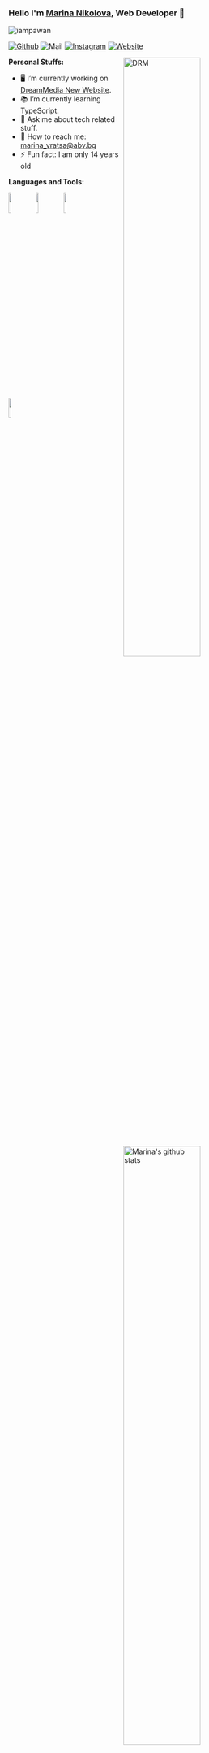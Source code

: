 ### Hello I'm [Marina Nikolova](https://www.dreammedia.bg/), Web Developer 👋

<img src="https://camo.githubusercontent.com/b08b0a41794bdfbc0314c43b09f34d3974952ad1/68747470733a2f2f6b6f6d617265762e636f6d2f67687076632f3f757365726e616d653d69616d706177616e266c6162656c3d566965777326636f6c6f723d626c7565267374796c653d706c6173746963" alt="iampawan" data-canonical-src="https://komarev.com/ghpvc/?username=iampawan&amp;label=Views&amp;color=blue&amp;style=plastic" style="max-width:100%;">

<p>
  <a href="https://github.com/MarinaTzvetanova"><img src="https://camo.githubusercontent.com/71306d540e1cc165cf679a0eb24b6a88f1aae9be/68747470733a2f2f696d672e736869656c64732e696f2f62616467652f2d4769746875622d3030303f7374796c653d666c6174266c6f676f3d476974687562266c6f676f436f6c6f723d7768697465" alt="Github" data-canonical-src="https://img.shields.io/badge/-Github-000?style=flat&amp;logo=Github&amp;logoColor=white" style="max-width:100%;"></a>
  <img src="https://camo.githubusercontent.com/4419e6b1071b205d82a15506ee6efe58776626a0/68747470733a2f2f696d672e736869656c64732e696f2f62616467652f2d4d61696c2d6331343433383f7374796c653d666c6174266c6f676f3d476d61696c266c6f676f436f6c6f723d7768697465" alt="Mail" data-canonical-src="https://img.shields.io/badge/-Mail-c14438?style=flat&amp;logo=Gmail&amp;logoColor=white" style="max-width:100%;">
  <a href="https://www.instagram.com/marinatzvetanova" rel="nofollow"><img src="https://camo.githubusercontent.com/5c89e5c85da98aa1a77cd77c0842e335daa1b939/68747470733a2f2f696d672e736869656c64732e696f2f62616467652f2d496e7374616772616d2d6331333538343f7374796c653d666c6174266c6162656c436f6c6f723d633133353834266c6f676f3d696e7374616772616d266c6f676f436f6c6f723d7768697465" alt="Instagram" data-canonical-src="https://img.shields.io/badge/-Instagram-c13584?style=flat&amp;labelColor=c13584&amp;logo=instagram&amp;logoColor=white" style="max-width:100%;"></a>
<a href="mailto:marina_vratsa@abv.bg"><im
g src="https://camo.githubusercontent.com/4419e6b1071b205d82a15506ee6efe58776626a0/68747470733a2f2f696d672e736869656c64732e696f2f62616467652f2d4d61696c2d6331343433383f7374796c653d666c6174266c6f676f3d476d61696c266c6f676f436f6c6f723d7768697465" alt="Mail" data-canonical-src="https://img.shields.io/badge/-Mail-c14438?style=flat&amp;logo=Gmail&amp;logoColor=white" style="max-width:55%;"></a>
<a href="https://www.dreammedia.bg/" rel="nofollow"><img src="https://camo.githubusercontent.com/f75244383c714858b0766580d60af9fc0bd44c83/68747470733a2f2f696d672e736869656c64732e696f2f776562736974653f75726c3d687474707325334125324625324676616c6572692e6d6c" alt="Website" data-canonical-src="https://img.shields.io/website?url=https%3A%2F%2Fvaleri.ml" style="max-width:100%;"></a></p>

<p>
 <img width="55%" align="right" alt="DRM" src="https://user-images.githubusercontent.com/73702043/97802066-ae749b80-1c49-11eb-855c-d468bdef8e9f.png" style="max-width:100%;" https:="" user-images.githubusercontent.com="">
</p>

<strong>Personal Stuffs:</strong>

- 🖥️ I’m currently working on [DreamMedia New Website](https://www.dreammedia.bg/).
- 📚 I’m currently learning TypeScript.
- 💬 Ask me about tech related stuff.
- 📨 How to reach me: marina_vratsa@abv.bg
- ⚡ Fun fact: I am only 14 years old

<a href="https://github.com/MarinaTzvetanova">
    <img width="55%" align="right" alt="Marina's github stats" src="https://github-readme-stats.vercel.app/api?username=MarinaTzvetanova&&show_icons=true&title_color=bb3d84&icon_color=bb3d84&text_color=bf4188bg_color=ffffff" data-canonical-src="https://github-readme-stats.vercel.app/api?username=MarinaTzvetanova&amp;show_icons=true&amp;hide_border=true" style="max-width:100%;">
  </a>

<strong>Languages and Tools:</strong>

<img width="10%" src="https://camo.githubusercontent.com/a6b5be065879d83cc7873a4c485ac3bc1f33bb2f/68747470733a2f2f7777772e766563746f726c6f676f2e7a6f6e652f6c6f676f732f7068702f7068702d617232312e737667" data-canonical-src="https://www.vectorlogo.zone/logos/php/php-ar21.svg" style="max-width:100%;"> <img width="10%" src="https://camo.githubusercontent.com/c107b70b074bcc319da192aba5e5b5e9b88c411a/68747470733a2f2f7777772e766563746f726c6f676f2e7a6f6e652f6c6f676f732f657870726573736a732f657870726573736a732d617232312e737667" data-canonical-src="https://www.vectorlogo.zone/logos/expressjs/expressjs-ar21.svg" style="max-width:100%;"> <img width="10%" src="https://camo.githubusercontent.com/ca58986c1f0a15af8c0207377272e1e7c1368520/68747470733a2f2f7777772e766563746f726c6f676f2e7a6f6e652f6c6f676f732f6772617068716c2f6772617068716c2d617232312e737667" data-canonical-src="https://www.vectorlogo.zone/logos/graphql/graphql-ar21.svg" style="max-width:100%;">

<img width="10%" src="https://camo.githubusercontent.com/4247d727351fda74d3819857fa2ee598492307b3/68747470733a2f2f7777772e766563746f726c6f676f2e7a6f6e652f6c6f676f732f676e755f626173682f676e755f626173682d617232312e737667" data-canonical-src="https://www.vectorlogo.zone/logos/gnu_bash/gnu_bash-ar21.svg" style="max-width:100%;">
